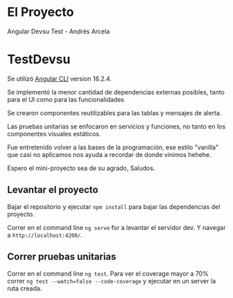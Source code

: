 # El Proyecto
Angular Devsu Test - Andrés Arcela
# TestDevsu

Se utilizó [Angular CLI](https://github.com/angular/angular-cli) version 16.2.4.

Se implementó la menor cantidad de dependencias externas posibles, tanto para el UI como para las funcionalidades

Se crearon componentes reutilizables para las tablas y mensajes de alerta.

Las pruebas unitarias se enfocaron en servicios y funciones, no tanto en los componentes visuales estáticos.

Fue entretenido volver a las bases de la programación, ese estilo "vanilla" que casi no aplicamos nos ayuda a recordar de donde vinimos hehehe. 

Espero el mini-proyecto sea de su agrado, Saludos.
## Levantar el proyecto

Bajar el repositorio y ejecutar `npm install` para bajar las dependencias del proyecto.

Correr en el command line `ng serve` for a levantar el servidor dev. Y navegar a `http://localhost:4200/`.


## Correr pruebas unitarias

Correr en el command line `ng test`.
Para ver el coverage mayor a 70% correr `ng test --watch=false --code-coverage` y ejecutar en un server la ruta creada.
